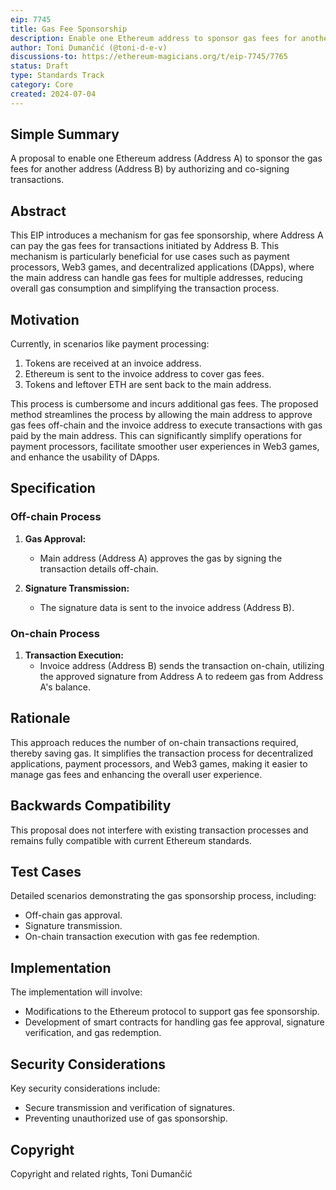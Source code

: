 ```yaml
---
eip: 7745
title: Gas Fee Sponsorship
description: Enable one Ethereum address to sponsor gas fees for another by authorizing and co-signing transactions.
author: Toni Dumančić (@toni-d-e-v)
discussions-to: https://ethereum-magicians.org/t/eip-7745/7765
status: Draft
type: Standards Track
category: Core
created: 2024-07-04
---
```


## Simple Summary

A proposal to enable one Ethereum address (Address A) to sponsor the gas fees for another address (Address B) by authorizing and co-signing transactions.

## Abstract

This EIP introduces a mechanism for gas fee sponsorship, where Address A can pay the gas fees for transactions initiated by Address B. This mechanism is particularly beneficial for use cases such as payment processors, Web3 games, and decentralized applications (DApps), where the main address can handle gas fees for multiple addresses, reducing overall gas consumption and simplifying the transaction process.

## Motivation

Currently, in scenarios like payment processing:

1. Tokens are received at an invoice address.
2. Ethereum is sent to the invoice address to cover gas fees.
3. Tokens and leftover ETH are sent back to the main address.

This process is cumbersome and incurs additional gas fees. The proposed method streamlines the process by allowing the main address to approve gas fees off-chain and the invoice address to execute transactions with gas paid by the main address. This can significantly simplify operations for payment processors, facilitate smoother user experiences in Web3 games, and enhance the usability of DApps.

## Specification

### Off-chain Process

1. **Gas Approval:**
   - Main address (Address A) approves the gas by signing the transaction details off-chain.
   
2. **Signature Transmission:**
   - The signature data is sent to the invoice address (Address B).

### On-chain Process

1. **Transaction Execution:**
   - Invoice address (Address B) sends the transaction on-chain, utilizing the approved signature from Address A to redeem gas from Address A's balance.

## Rationale

This approach reduces the number of on-chain transactions required, thereby saving gas. It simplifies the transaction process for decentralized applications, payment processors, and Web3 games, making it easier to manage gas fees and enhancing the overall user experience.

## Backwards Compatibility

This proposal does not interfere with existing transaction processes and remains fully compatible with current Ethereum standards.

## Test Cases

Detailed scenarios demonstrating the gas sponsorship process, including:

- Off-chain gas approval.
- Signature transmission.
- On-chain transaction execution with gas fee redemption.

## Implementation

The implementation will involve:

- Modifications to the Ethereum protocol to support gas fee sponsorship.
- Development of smart contracts for handling gas fee approval, signature verification, and gas redemption.

## Security Considerations

Key security considerations include:

- Secure transmission and verification of signatures.
- Preventing unauthorized use of gas sponsorship.

## Copyright

Copyright and related rights, Toni Dumančić
